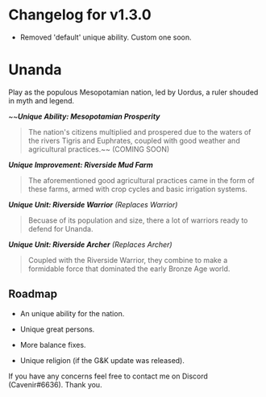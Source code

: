 # Changelog for v1.3.0
- Removed 'default' unique ability. Custom one soon.

# Unanda
Play as the populous Mesopotamian nation, led by Uordus, a ruler shouded in myth and legend.

~~***Unique Ability: Mesopotamian Prosperity***
> The nation's citizens multiplied and prospered due to the waters of the rivers Tigris and Euphrates, coupled with good weather and agricultural practices.~~ (COMING SOON)

***Unique Improvement: Riverside Mud Farm***
> The aforementioned good agricultural practices came in the form of these farms, armed with crop cycles and basic irrigation systems.

***Unique Unit: Riverside Warrior** (Replaces Warrior)*  
> Becuase of its population and size, there a lot of warriors ready to defend for Unanda.  

***Unique Unit: Riverside Archer** (Replaces Archer)*  
> Coupled with the Riverside Warrior, they combine to make a formidable force that dominated the early Bronze Age world.  

## Roadmap
- An unique ability for the nation.

- Unique great persons.

- More balance fixes.

- Unique religion (if the G&K update was released).

If you have any concerns feel free to contact me on Discord (Cavenir#6636). Thank you.

